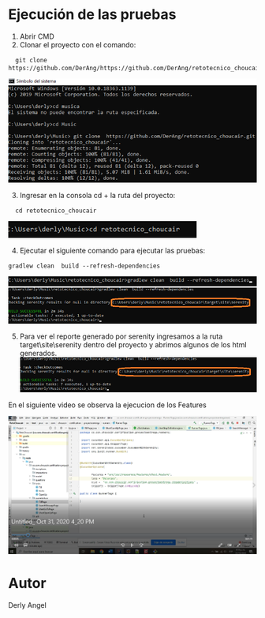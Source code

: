 # Ejecución de las pruebas 

1. Abrir CMD
2. Clonar el proyecto con el comando:  
```
  git clone  https://github.com/DerAng/https://github.com/DerAng/retotecnico_choucair.git.git
```
![Abrir CMD](https://github.com/DerAng/retotecnico_choucair/blob/master/images/GITCLONE.png?raw=true)

3. Ingresar en la consola cd + la ruta del proyecto:  
```
  cd retotecnico_choucair
```
![Ingresar ruta del proyecto](https://github.com/DerAng/retotecnico_choucair/blob/master/images/CD.png?raw=true)

4. Ejecutar el siguiente comando para ejecutar las pruebas:  
```
gradlew clean  build --refresh-dependencies
```
![Ejecucion de pruebas](https://github.com/DerAng/retotecnico_choucair/blob/master/images/COMANDO.png?raw=true)
![Ejecucion de pruebas](https://github.com/DerAng/retotecnico_choucair/blob/master/images/EJECUCIONTERMINADA.png?raw=true)

5. Para ver el reporte generado por serenity ingresamos a la ruta target\site\serenity dentro del proyecto y abrimos algunos de los html generados.
![Reporte](https://github.com/DerAng/retotecnico_choucair/blob/master/images/EJECUCIONTERMINADA.png?raw=true)
 
 En el siguiente video se observa la ejecucion de los Features

[![Video](https://github.com/DerAng/retotecnico_choucair/blob/master/images/VIDEO.png?raw=true)](https://www.youtube.com/watch?v=FAAyVarL820&ab_channel=DerlyZuleyAngelMedina)


# Autor

Derly Angel
